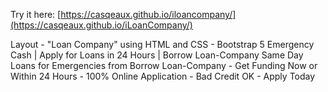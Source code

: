 Try it here: [https://casqeaux.github.io/iloancompany/](https://casqeaux.github.io/iLoanCompany/)

Layout - "Loan Company" using HTML and CSS - Bootstrap 5
Emergency Cash | Apply for Loans in 24 Hours | Borrow Loan-Company
Same Day Loans for Emergencies from Borrow Loan-Company - Get Funding Now or Within 24 Hours - 100% Online Application - Bad Credit OK - Apply Today
